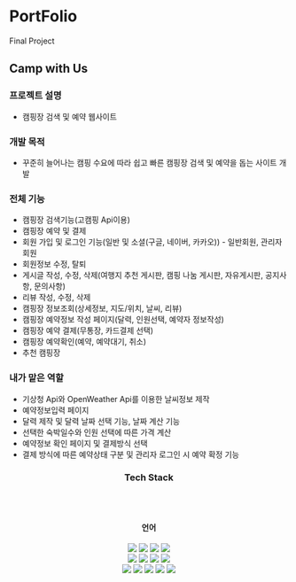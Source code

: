 # PortFolio
Final Project

## Camp with Us

### 프로젝트 설명
- 캠핑장 검색 및 예약 웹사이트

### 개발 목적
- 꾸준히 늘어나는 캠핑 수요에 따라 쉽고 빠른 캠핑장 검색 및 예약을 돕는 사이트 개발

### 전체 기능
- 캠핑장 검색기능(고캠핑 Api이용)
- 캠핑장 예약 및 결제
- 회원 가입 및 로그인 기능(일반 및 소셜(구글, 네이버, 카카오)) - 일반회원, 관리자 회원
- 회원정보 수정, 탈퇴
- 게시글 작성, 수정, 삭제(여행지 추천 게시판, 캠핑 나눔 게시판, 자유게시판, 공지사항, 문의사항)
- 리뷰 작성, 수정, 삭제
- 캠핑장 정보조회(상세정보, 지도/위치, 날씨, 리뷰)
- 캠핑장 예약정보 작성 페이지(달력, 인원선택, 예약자 정보작성)
- 캠핑장 예약 결제(무통장, 카드결제 선택)
- 캠핑장 예약확인(예약, 예약대기, 취소)
- 추천 캠핑장


### 내가 맡은 역할
- 기상청 Api와 OpenWeather Api를 이용한 날씨정보 제작
- 예약정보입력 페이지
- 달력 제작 및 달력 날짜 선택 기능, 날짜 계산 기능
- 선택한 숙박일수와 인원 선택에 따른 가격 계산
- 예약정보 확인 페이지 및 결제방식 선택
- 결제 방식에 따른 예약상태 구분 및 관리자 로그인 시 예약 확정 기능

<div align="center">
    	<h3>Tech Stack</h3><br><br>
	<h4>언어</h4>
	<img src="https://img.shields.io/badge/Java-007396?style=flat&logo=Java&logoColor=white" />
	<img src="https://img.shields.io/badge/HTML5-E34F26?style=flat&logo=HTML5&logoColor=white" />
	<img src="https://img.shields.io/badge/CSS3-1572B6?style=flat&logo=CSS3&logoColor=white" />
	<img src="https://img.shields.io/badge/javascript-F7DF1E?style=flat&logo=javascript&logoColor=white" />
</div>
<div align="center">
    <img src="https://img.shields.io/badge/Oracle SQL-F80000?style=flat&logo=oracle&logoColor=white" />
    <img src="https://img.shields.io/badge/jQuery-0769AD?style=flat&logo=jquery&logoColor=white" />
    <img src="https://img.shields.io/badge/Spring-6DB33F?style=flat&logo=spring&logoColor=white" />
    <img src="https://img.shields.io/badge/eclipseIDE-2C2255?style=flat&logo=eclipseide&logoColor=white" />
    
</div>
<div align="center">
    <img src="https://img.shields.io/badge/Visual Studio Code-007ACC?style=flat&logo=visualstudiocode&logoColor=white" />
    <img src="https://img.shields.io/badge/Tomcat-F8DC75?style=flat&logo=apachetomcat&logoColor=white" />
    <img src="https://img.shields.io/badge/GitHub-181717?style=flat&logo=github&logoColor=white" />
    <img src="https://img.shields.io/badge/amazon AWS-232F3E?style=flat&logo=amazonaws&logoColor=white" />
    <img src="https://img.shields.io/badge/Maven-C71A36?style=flat&logo=apachemaven&logoColor=white" />
</div>



  

